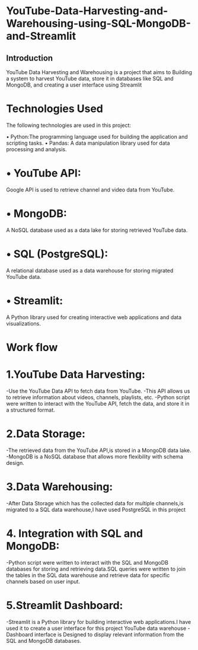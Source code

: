 # YouTube-Data-Harvesting-and-Warehousing-using-SQL-MongoDB-and-Streamlit

## Introduction
YouTube Data Harvesting and Warehousing is a project that aims to Building a system to harvest YouTube data, store it in databases like SQL and MongoDB, and creating a user interface using Streamlit

# Technologies Used

The following technologies are used in this project:

  •	Python:The programming language used for building the application and scripting tasks.
                                                                                            •	Pandas: A data manipulation library used for data processing and analysis.
# •	YouTube API:
Google API is used to retrieve channel and video data from YouTube.
# •	MongoDB:
A NoSQL database used as a data lake for storing retrieved YouTube data.
# •	SQL (PostgreSQL): 
A relational database used as a data warehouse for storing migrated YouTube data.
# •	Streamlit:
A Python library used for creating interactive web applications and data visualizations.




# Work flow
# 1.YouTube Data Harvesting:
-Use the YouTube Data API to fetch data from YouTube. 
-This API allows us to retrieve information about videos, channels, playlists, etc.
-Python script were written to interact with the YouTube API, fetch the data, and store it in a structured format.

# 2.Data Storage:
-The retrieved data from the YouTube API,is stored in a MongoDB data lake.
-MongoDB is a NoSQL database that allows more flexibility with schema design.

# 3.Data Warehousing:
-After Data Storage which has the collected data for multiple channels,is migrated to a SQL data warehouse,I have used PostgreSQL in this project

# 4. Integration with SQL and MongoDB:
 -Python script were written to interact with the SQL and MongoDB databases for storing and retrieving data.SQL queries were written to join the tables in the SQL data warehouse and retrieve data for specific channels based on user input.

 # 5.Streamlit Dashboard:
 -Streamlit is a Python library for building interactive web applications.I have used it to create a user interface for this project YouTube data warehouse
 -Dashboard interface is Designed to display relevant information from the SQL and MongoDB databases.
